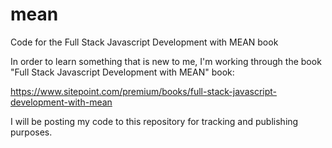 # mean
Code for the Full Stack Javascript Development with MEAN book

In order to learn something that is new to me, I'm working through the book "Full Stack Javascript Development with MEAN" book:

https://www.sitepoint.com/premium/books/full-stack-javascript-development-with-mean

I will be posting my code to this repository for tracking and publishing purposes.  
